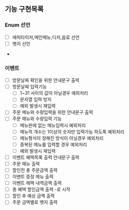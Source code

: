 ## 기능 구현목록

### Enum 선언

- [ ] 에피타이저,메인메뉴,디저,음료 선언
- [ ] 뱃지 선언
- 
### 이벤트 

- [ ] 방문날짜 확인을 위한 안내문구 출력
- [ ] 방문날짜 입력기능
  - [ ] 1~31 사이의 값이 아닐경우 예외처리
  - [ ] 문자열 입력 방지
  - [ ] 예외 발생시 재입력
- [ ] 주문 메뉴와 수량입력을 위한 안내문구 출력
- [ ] 주문 메뉴와 수량입력 기능
  - [ ] 메뉴판에 없는 메뉴입력시 예외처리
  - [ ] 메뉴의 개수는 1이상의 숫자만 입력가능 하도록 예외처리
  - [ ] 메뉴형식이 정해진 방식이 아닐경우 예외처리
  - [ ] 중복된 메뉴를 입력할 경우 예외처리
  - [ ] 예외 발생시 재입력
- [ ] 이벤트 혜택목록 출력 안내문구 출력
- [ ] 주문 메뉴 출력
- [ ] 할인전 총 주문금액 출력
- [ ] 이벤트 증정 메뉴 출력
- [ ] 이벤트 헤택 내역금액 출력
- [ ] 총 혜택 할인금액 출력 -로 시작
- [ ] 할인 후 예상 금액 출력
- [ ] 주문 금액별로 뱃지 출력
